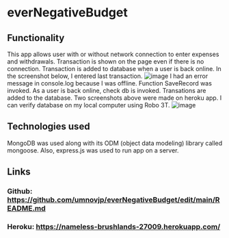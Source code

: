 # everNegativeBudget
## Functionality
This app allows user with or without network connection to enter expenses and withdrawals. Transaction is shown on the page even if there is no connection. Transaction is added to database when a user is back online. In the screenshot below, I entered last transaction. 
![image](https://user-images.githubusercontent.com/88174852/147983629-9cfafd00-bdbd-492a-9c59-02ab88e5e8dc.png)
I had an error message in console.log because I was offline. Function SaveRecord was invoked. As a user is back online, check db is invoked. Transations are added to the database. Two screenshots above were made on heroku app. I can verify database on my local computer using Robo 3T. 
![image](https://user-images.githubusercontent.com/88174852/147984269-1a49e7fd-279d-4242-aedd-b3b08cc7834c.png)
## Technologies used 
MongoDB was used along with its ODM (object data modeling) library called mongoose. Also, express.js was used to run app on a server. 
## Links
### Github: https://github.com/umnovjp/everNegativeBudget/edit/main/README.md
### Heroku: https://nameless-brushlands-27009.herokuapp.com/
